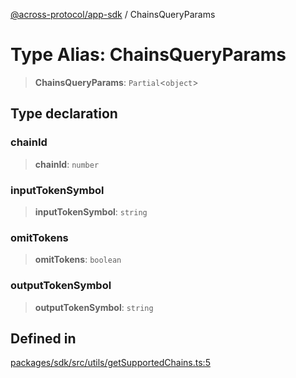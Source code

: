[@across-protocol/app-sdk](../README.md) / ChainsQueryParams

# Type Alias: ChainsQueryParams

> **ChainsQueryParams**: `Partial`\<`object`\>

## Type declaration

### chainId

> **chainId**: `number`

### inputTokenSymbol

> **inputTokenSymbol**: `string`

### omitTokens

> **omitTokens**: `boolean`

### outputTokenSymbol

> **outputTokenSymbol**: `string`

## Defined in

[packages/sdk/src/utils/getSupportedChains.ts:5](https://github.com/across-protocol/toolkit/blob/fa61c35c7597804e093096de254dbc326f096003/packages/sdk/src/utils/getSupportedChains.ts#L5)
